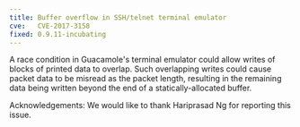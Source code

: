 ```yaml
---
title: Buffer overflow in SSH/telnet terminal emulator
cve:   CVE-2017-3158
fixed: 0.9.11-incubating
---
```


A race condition in Guacamole's terminal emulator could allow writes of blocks
of printed data to overlap. Such overlapping writes could cause packet data to
be misread as the packet length, resulting in the remaining data being written
beyond the end of a statically-allocated buffer.

Acknowledgements: We would like to thank Hariprasad Ng for reporting this
issue.
